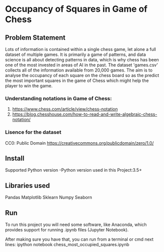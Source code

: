 # Occupancy of Squares in Game of Chess
## Problem Statement

Lots of information is contained within a single chess game, let alone a full dataset of multiple games. It is primarily a game of patterns, and data science is all about detecting patterns in data, which is why chess has been one of the most invested in areas of AI in the past. The dataset 'games.csv' collects all of the information available from 20,000 games. The aim is to analyse the occupancy of each square on the chess board so as the predict the most important squares in the game of Chess which might help the player to win the game.

### Understanding notations in Game of Chess:
1. https://www.chess.com/article/view/chess-notation
2. https://blog.chesshouse.com/how-to-read-and-write-algebraic-chess-notation/

### Lisence for the dataset
CC0: Public Domain
https://creativecommons.org/publicdomain/zero/1.0/

Install
-------------------------------
Supported Python version
    -Python version used in this Project:3.5+

Libraries used
------------------------------
Pandas
Matplotlib
Sklearn
Numpy
Seaborn

Run
------------------------------
To run this project you will need some software, like Anaconda, which provides
support for running .ipynb files (Jupyter Notebook).

After making sure you have that, you can run from a terminal or cmd next lines:
ipython notebook chess_most_occupied_squares.ipynb
